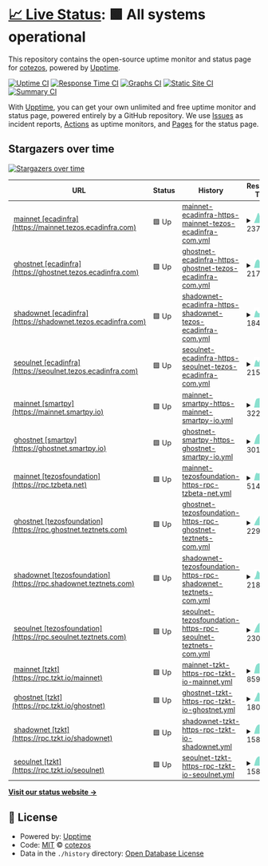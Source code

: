 # [📈 Live Status](https://cotezos.github.io/teznodes): <!--live status--> **🟩 All systems operational**

This repository contains the open-source uptime monitor and status page for [cotezos](https://cotezos.github.io/teznodes), powered by [Upptime](https://github.com/upptime/upptime).

[![Uptime CI](https://github.com/cotezos/teznodes/workflows/Uptime%20CI/badge.svg)](https://github.com/cotezos/teznodes/actions?query=workflow%3A%22Uptime+CI%22)
[![Response Time CI](https://github.com/cotezos/teznodes/workflows/Response%20Time%20CI/badge.svg)](https://github.com/cotezos/teznodes/actions?query=workflow%3A%22Response+Time+CI%22)
[![Graphs CI](https://github.com/cotezos/teznodes/workflows/Graphs%20CI/badge.svg)](https://github.com/cotezos/teznodes/actions?query=workflow%3A%22Graphs+CI%22)
[![Static Site CI](https://github.com/cotezos/teznodes/workflows/Static%20Site%20CI/badge.svg)](https://github.com/cotezos/teznodes/actions?query=workflow%3A%22Static+Site+CI%22)
[![Summary CI](https://github.com/cotezos/teznodes/workflows/Summary%20CI/badge.svg)](https://github.com/cotezos/teznodes/actions?query=workflow%3A%22Summary+CI%22)

With [Upptime](https://upptime.js.org), you can get your own unlimited and free uptime monitor and status page, powered entirely by a GitHub repository. We use [Issues](https://github.com/cotezos/teznodes/issues) as incident reports, [Actions](https://github.com/cotezos/teznodes/actions) as uptime monitors, and [Pages](https://cotezos.github.io/teznodes) for the status page.

## Stargazers over time

[![Stargazers over time](https://starchart.cc/cotezos/teznodes.svg?variant=adaptive)](https://starchart.cc/cotezos/teznodes)

<!--start: status pages-->
<!-- This summary is generated by Upptime (https://github.com/upptime/upptime) -->
<!-- Do not edit this manually, your changes will be overwritten -->
<!-- prettier-ignore -->
| URL | Status | History | Response Time | Uptime |
| --- | ------ | ------- | ------------- | ------ |
| <img alt="" src="https://icons.duckduckgo.com/ip3/mainnet.tezos.ecadinfra.com.ico" height="13"> [mainnet [ecadinfra] (https://mainnet.tezos.ecadinfra.com)](https://mainnet.tezos.ecadinfra.com/chains/main/blocks/head/header) | 🟩 Up | [mainnet-ecadinfra-https-mainnet-tezos-ecadinfra-com.yml](https://github.com/cotezos/teznodes/commits/HEAD/history/mainnet-ecadinfra-https-mainnet-tezos-ecadinfra-com.yml) | <details><summary><img alt="Response time graph" src="./graphs/mainnet-ecadinfra-https-mainnet-tezos-ecadinfra-com/response-time-week.png" height="20"> 237ms</summary><br><a href="https://cotezos.github.io/teznodes/history/mainnet-ecadinfra-https-mainnet-tezos-ecadinfra-com"><img alt="Response time 566" src="https://img.shields.io/endpoint?url=https%3A%2F%2Fraw.githubusercontent.com%2Fcotezos%2Fteznodes%2FHEAD%2Fapi%2Fmainnet-ecadinfra-https-mainnet-tezos-ecadinfra-com%2Fresponse-time.json"></a><br><a href="https://cotezos.github.io/teznodes/history/mainnet-ecadinfra-https-mainnet-tezos-ecadinfra-com"><img alt="24-hour response time 129" src="https://img.shields.io/endpoint?url=https%3A%2F%2Fraw.githubusercontent.com%2Fcotezos%2Fteznodes%2FHEAD%2Fapi%2Fmainnet-ecadinfra-https-mainnet-tezos-ecadinfra-com%2Fresponse-time-day.json"></a><br><a href="https://cotezos.github.io/teznodes/history/mainnet-ecadinfra-https-mainnet-tezos-ecadinfra-com"><img alt="7-day response time 237" src="https://img.shields.io/endpoint?url=https%3A%2F%2Fraw.githubusercontent.com%2Fcotezos%2Fteznodes%2FHEAD%2Fapi%2Fmainnet-ecadinfra-https-mainnet-tezos-ecadinfra-com%2Fresponse-time-week.json"></a><br><a href="https://cotezos.github.io/teznodes/history/mainnet-ecadinfra-https-mainnet-tezos-ecadinfra-com"><img alt="30-day response time 245" src="https://img.shields.io/endpoint?url=https%3A%2F%2Fraw.githubusercontent.com%2Fcotezos%2Fteznodes%2FHEAD%2Fapi%2Fmainnet-ecadinfra-https-mainnet-tezos-ecadinfra-com%2Fresponse-time-month.json"></a><br><a href="https://cotezos.github.io/teznodes/history/mainnet-ecadinfra-https-mainnet-tezos-ecadinfra-com"><img alt="1-year response time 566" src="https://img.shields.io/endpoint?url=https%3A%2F%2Fraw.githubusercontent.com%2Fcotezos%2Fteznodes%2FHEAD%2Fapi%2Fmainnet-ecadinfra-https-mainnet-tezos-ecadinfra-com%2Fresponse-time-year.json"></a></details> | <details><summary><a href="https://cotezos.github.io/teznodes/history/mainnet-ecadinfra-https-mainnet-tezos-ecadinfra-com">100.00%</a></summary><a href="https://cotezos.github.io/teznodes/history/mainnet-ecadinfra-https-mainnet-tezos-ecadinfra-com"><img alt="All-time uptime 100.00%" src="https://img.shields.io/endpoint?url=https%3A%2F%2Fraw.githubusercontent.com%2Fcotezos%2Fteznodes%2FHEAD%2Fapi%2Fmainnet-ecadinfra-https-mainnet-tezos-ecadinfra-com%2Fuptime.json"></a><br><a href="https://cotezos.github.io/teznodes/history/mainnet-ecadinfra-https-mainnet-tezos-ecadinfra-com"><img alt="24-hour uptime 100.00%" src="https://img.shields.io/endpoint?url=https%3A%2F%2Fraw.githubusercontent.com%2Fcotezos%2Fteznodes%2FHEAD%2Fapi%2Fmainnet-ecadinfra-https-mainnet-tezos-ecadinfra-com%2Fuptime-day.json"></a><br><a href="https://cotezos.github.io/teznodes/history/mainnet-ecadinfra-https-mainnet-tezos-ecadinfra-com"><img alt="7-day uptime 100.00%" src="https://img.shields.io/endpoint?url=https%3A%2F%2Fraw.githubusercontent.com%2Fcotezos%2Fteznodes%2FHEAD%2Fapi%2Fmainnet-ecadinfra-https-mainnet-tezos-ecadinfra-com%2Fuptime-week.json"></a><br><a href="https://cotezos.github.io/teznodes/history/mainnet-ecadinfra-https-mainnet-tezos-ecadinfra-com"><img alt="30-day uptime 100.00%" src="https://img.shields.io/endpoint?url=https%3A%2F%2Fraw.githubusercontent.com%2Fcotezos%2Fteznodes%2FHEAD%2Fapi%2Fmainnet-ecadinfra-https-mainnet-tezos-ecadinfra-com%2Fuptime-month.json"></a><br><a href="https://cotezos.github.io/teznodes/history/mainnet-ecadinfra-https-mainnet-tezos-ecadinfra-com"><img alt="1-year uptime 100.00%" src="https://img.shields.io/endpoint?url=https%3A%2F%2Fraw.githubusercontent.com%2Fcotezos%2Fteznodes%2FHEAD%2Fapi%2Fmainnet-ecadinfra-https-mainnet-tezos-ecadinfra-com%2Fuptime-year.json"></a></details>
| <img alt="" src="https://icons.duckduckgo.com/ip3/ghostnet.tezos.ecadinfra.com.ico" height="13"> [ghostnet [ecadinfra] (https://ghostnet.tezos.ecadinfra.com)](https://ghostnet.tezos.ecadinfra.com/chains/main/blocks/head/header) | 🟩 Up | [ghostnet-ecadinfra-https-ghostnet-tezos-ecadinfra-com.yml](https://github.com/cotezos/teznodes/commits/HEAD/history/ghostnet-ecadinfra-https-ghostnet-tezos-ecadinfra-com.yml) | <details><summary><img alt="Response time graph" src="./graphs/ghostnet-ecadinfra-https-ghostnet-tezos-ecadinfra-com/response-time-week.png" height="20"> 217ms</summary><br><a href="https://cotezos.github.io/teznodes/history/ghostnet-ecadinfra-https-ghostnet-tezos-ecadinfra-com"><img alt="Response time 455" src="https://img.shields.io/endpoint?url=https%3A%2F%2Fraw.githubusercontent.com%2Fcotezos%2Fteznodes%2FHEAD%2Fapi%2Fghostnet-ecadinfra-https-ghostnet-tezos-ecadinfra-com%2Fresponse-time.json"></a><br><a href="https://cotezos.github.io/teznodes/history/ghostnet-ecadinfra-https-ghostnet-tezos-ecadinfra-com"><img alt="24-hour response time 137" src="https://img.shields.io/endpoint?url=https%3A%2F%2Fraw.githubusercontent.com%2Fcotezos%2Fteznodes%2FHEAD%2Fapi%2Fghostnet-ecadinfra-https-ghostnet-tezos-ecadinfra-com%2Fresponse-time-day.json"></a><br><a href="https://cotezos.github.io/teznodes/history/ghostnet-ecadinfra-https-ghostnet-tezos-ecadinfra-com"><img alt="7-day response time 217" src="https://img.shields.io/endpoint?url=https%3A%2F%2Fraw.githubusercontent.com%2Fcotezos%2Fteznodes%2FHEAD%2Fapi%2Fghostnet-ecadinfra-https-ghostnet-tezos-ecadinfra-com%2Fresponse-time-week.json"></a><br><a href="https://cotezos.github.io/teznodes/history/ghostnet-ecadinfra-https-ghostnet-tezos-ecadinfra-com"><img alt="30-day response time 253" src="https://img.shields.io/endpoint?url=https%3A%2F%2Fraw.githubusercontent.com%2Fcotezos%2Fteznodes%2FHEAD%2Fapi%2Fghostnet-ecadinfra-https-ghostnet-tezos-ecadinfra-com%2Fresponse-time-month.json"></a><br><a href="https://cotezos.github.io/teznodes/history/ghostnet-ecadinfra-https-ghostnet-tezos-ecadinfra-com"><img alt="1-year response time 455" src="https://img.shields.io/endpoint?url=https%3A%2F%2Fraw.githubusercontent.com%2Fcotezos%2Fteznodes%2FHEAD%2Fapi%2Fghostnet-ecadinfra-https-ghostnet-tezos-ecadinfra-com%2Fresponse-time-year.json"></a></details> | <details><summary><a href="https://cotezos.github.io/teznodes/history/ghostnet-ecadinfra-https-ghostnet-tezos-ecadinfra-com">100.00%</a></summary><a href="https://cotezos.github.io/teznodes/history/ghostnet-ecadinfra-https-ghostnet-tezos-ecadinfra-com"><img alt="All-time uptime 100.00%" src="https://img.shields.io/endpoint?url=https%3A%2F%2Fraw.githubusercontent.com%2Fcotezos%2Fteznodes%2FHEAD%2Fapi%2Fghostnet-ecadinfra-https-ghostnet-tezos-ecadinfra-com%2Fuptime.json"></a><br><a href="https://cotezos.github.io/teznodes/history/ghostnet-ecadinfra-https-ghostnet-tezos-ecadinfra-com"><img alt="24-hour uptime 100.00%" src="https://img.shields.io/endpoint?url=https%3A%2F%2Fraw.githubusercontent.com%2Fcotezos%2Fteznodes%2FHEAD%2Fapi%2Fghostnet-ecadinfra-https-ghostnet-tezos-ecadinfra-com%2Fuptime-day.json"></a><br><a href="https://cotezos.github.io/teznodes/history/ghostnet-ecadinfra-https-ghostnet-tezos-ecadinfra-com"><img alt="7-day uptime 100.00%" src="https://img.shields.io/endpoint?url=https%3A%2F%2Fraw.githubusercontent.com%2Fcotezos%2Fteznodes%2FHEAD%2Fapi%2Fghostnet-ecadinfra-https-ghostnet-tezos-ecadinfra-com%2Fuptime-week.json"></a><br><a href="https://cotezos.github.io/teznodes/history/ghostnet-ecadinfra-https-ghostnet-tezos-ecadinfra-com"><img alt="30-day uptime 100.00%" src="https://img.shields.io/endpoint?url=https%3A%2F%2Fraw.githubusercontent.com%2Fcotezos%2Fteznodes%2FHEAD%2Fapi%2Fghostnet-ecadinfra-https-ghostnet-tezos-ecadinfra-com%2Fuptime-month.json"></a><br><a href="https://cotezos.github.io/teznodes/history/ghostnet-ecadinfra-https-ghostnet-tezos-ecadinfra-com"><img alt="1-year uptime 100.00%" src="https://img.shields.io/endpoint?url=https%3A%2F%2Fraw.githubusercontent.com%2Fcotezos%2Fteznodes%2FHEAD%2Fapi%2Fghostnet-ecadinfra-https-ghostnet-tezos-ecadinfra-com%2Fuptime-year.json"></a></details>
| <img alt="" src="https://icons.duckduckgo.com/ip3/shadownet.tezos.ecadinfra.com.ico" height="13"> [shadownet [ecadinfra] (https://shadownet.tezos.ecadinfra.com)](https://shadownet.tezos.ecadinfra.com/chains/main/blocks/head/header) | 🟩 Up | [shadownet-ecadinfra-https-shadownet-tezos-ecadinfra-com.yml](https://github.com/cotezos/teznodes/commits/HEAD/history/shadownet-ecadinfra-https-shadownet-tezos-ecadinfra-com.yml) | <details><summary><img alt="Response time graph" src="./graphs/shadownet-ecadinfra-https-shadownet-tezos-ecadinfra-com/response-time-week.png" height="20"> 184ms</summary><br><a href="https://cotezos.github.io/teznodes/history/shadownet-ecadinfra-https-shadownet-tezos-ecadinfra-com"><img alt="Response time 226" src="https://img.shields.io/endpoint?url=https%3A%2F%2Fraw.githubusercontent.com%2Fcotezos%2Fteznodes%2FHEAD%2Fapi%2Fshadownet-ecadinfra-https-shadownet-tezos-ecadinfra-com%2Fresponse-time.json"></a><br><a href="https://cotezos.github.io/teznodes/history/shadownet-ecadinfra-https-shadownet-tezos-ecadinfra-com"><img alt="24-hour response time 119" src="https://img.shields.io/endpoint?url=https%3A%2F%2Fraw.githubusercontent.com%2Fcotezos%2Fteznodes%2FHEAD%2Fapi%2Fshadownet-ecadinfra-https-shadownet-tezos-ecadinfra-com%2Fresponse-time-day.json"></a><br><a href="https://cotezos.github.io/teznodes/history/shadownet-ecadinfra-https-shadownet-tezos-ecadinfra-com"><img alt="7-day response time 184" src="https://img.shields.io/endpoint?url=https%3A%2F%2Fraw.githubusercontent.com%2Fcotezos%2Fteznodes%2FHEAD%2Fapi%2Fshadownet-ecadinfra-https-shadownet-tezos-ecadinfra-com%2Fresponse-time-week.json"></a><br><a href="https://cotezos.github.io/teznodes/history/shadownet-ecadinfra-https-shadownet-tezos-ecadinfra-com"><img alt="30-day response time 232" src="https://img.shields.io/endpoint?url=https%3A%2F%2Fraw.githubusercontent.com%2Fcotezos%2Fteznodes%2FHEAD%2Fapi%2Fshadownet-ecadinfra-https-shadownet-tezos-ecadinfra-com%2Fresponse-time-month.json"></a><br><a href="https://cotezos.github.io/teznodes/history/shadownet-ecadinfra-https-shadownet-tezos-ecadinfra-com"><img alt="1-year response time 226" src="https://img.shields.io/endpoint?url=https%3A%2F%2Fraw.githubusercontent.com%2Fcotezos%2Fteznodes%2FHEAD%2Fapi%2Fshadownet-ecadinfra-https-shadownet-tezos-ecadinfra-com%2Fresponse-time-year.json"></a></details> | <details><summary><a href="https://cotezos.github.io/teznodes/history/shadownet-ecadinfra-https-shadownet-tezos-ecadinfra-com">100.00%</a></summary><a href="https://cotezos.github.io/teznodes/history/shadownet-ecadinfra-https-shadownet-tezos-ecadinfra-com"><img alt="All-time uptime 100.00%" src="https://img.shields.io/endpoint?url=https%3A%2F%2Fraw.githubusercontent.com%2Fcotezos%2Fteznodes%2FHEAD%2Fapi%2Fshadownet-ecadinfra-https-shadownet-tezos-ecadinfra-com%2Fuptime.json"></a><br><a href="https://cotezos.github.io/teznodes/history/shadownet-ecadinfra-https-shadownet-tezos-ecadinfra-com"><img alt="24-hour uptime 100.00%" src="https://img.shields.io/endpoint?url=https%3A%2F%2Fraw.githubusercontent.com%2Fcotezos%2Fteznodes%2FHEAD%2Fapi%2Fshadownet-ecadinfra-https-shadownet-tezos-ecadinfra-com%2Fuptime-day.json"></a><br><a href="https://cotezos.github.io/teznodes/history/shadownet-ecadinfra-https-shadownet-tezos-ecadinfra-com"><img alt="7-day uptime 100.00%" src="https://img.shields.io/endpoint?url=https%3A%2F%2Fraw.githubusercontent.com%2Fcotezos%2Fteznodes%2FHEAD%2Fapi%2Fshadownet-ecadinfra-https-shadownet-tezos-ecadinfra-com%2Fuptime-week.json"></a><br><a href="https://cotezos.github.io/teznodes/history/shadownet-ecadinfra-https-shadownet-tezos-ecadinfra-com"><img alt="30-day uptime 100.00%" src="https://img.shields.io/endpoint?url=https%3A%2F%2Fraw.githubusercontent.com%2Fcotezos%2Fteznodes%2FHEAD%2Fapi%2Fshadownet-ecadinfra-https-shadownet-tezos-ecadinfra-com%2Fuptime-month.json"></a><br><a href="https://cotezos.github.io/teznodes/history/shadownet-ecadinfra-https-shadownet-tezos-ecadinfra-com"><img alt="1-year uptime 100.00%" src="https://img.shields.io/endpoint?url=https%3A%2F%2Fraw.githubusercontent.com%2Fcotezos%2Fteznodes%2FHEAD%2Fapi%2Fshadownet-ecadinfra-https-shadownet-tezos-ecadinfra-com%2Fuptime-year.json"></a></details>
| <img alt="" src="https://icons.duckduckgo.com/ip3/seoulnet.tezos.ecadinfra.com.ico" height="13"> [seoulnet [ecadinfra] (https://seoulnet.tezos.ecadinfra.com)](https://seoulnet.tezos.ecadinfra.com/chains/main/blocks/head/header) | 🟩 Up | [seoulnet-ecadinfra-https-seoulnet-tezos-ecadinfra-com.yml](https://github.com/cotezos/teznodes/commits/HEAD/history/seoulnet-ecadinfra-https-seoulnet-tezos-ecadinfra-com.yml) | <details><summary><img alt="Response time graph" src="./graphs/seoulnet-ecadinfra-https-seoulnet-tezos-ecadinfra-com/response-time-week.png" height="20"> 215ms</summary><br><a href="https://cotezos.github.io/teznodes/history/seoulnet-ecadinfra-https-seoulnet-tezos-ecadinfra-com"><img alt="Response time 231" src="https://img.shields.io/endpoint?url=https%3A%2F%2Fraw.githubusercontent.com%2Fcotezos%2Fteznodes%2FHEAD%2Fapi%2Fseoulnet-ecadinfra-https-seoulnet-tezos-ecadinfra-com%2Fresponse-time.json"></a><br><a href="https://cotezos.github.io/teznodes/history/seoulnet-ecadinfra-https-seoulnet-tezos-ecadinfra-com"><img alt="24-hour response time 144" src="https://img.shields.io/endpoint?url=https%3A%2F%2Fraw.githubusercontent.com%2Fcotezos%2Fteznodes%2FHEAD%2Fapi%2Fseoulnet-ecadinfra-https-seoulnet-tezos-ecadinfra-com%2Fresponse-time-day.json"></a><br><a href="https://cotezos.github.io/teznodes/history/seoulnet-ecadinfra-https-seoulnet-tezos-ecadinfra-com"><img alt="7-day response time 215" src="https://img.shields.io/endpoint?url=https%3A%2F%2Fraw.githubusercontent.com%2Fcotezos%2Fteznodes%2FHEAD%2Fapi%2Fseoulnet-ecadinfra-https-seoulnet-tezos-ecadinfra-com%2Fresponse-time-week.json"></a><br><a href="https://cotezos.github.io/teznodes/history/seoulnet-ecadinfra-https-seoulnet-tezos-ecadinfra-com"><img alt="30-day response time 230" src="https://img.shields.io/endpoint?url=https%3A%2F%2Fraw.githubusercontent.com%2Fcotezos%2Fteznodes%2FHEAD%2Fapi%2Fseoulnet-ecadinfra-https-seoulnet-tezos-ecadinfra-com%2Fresponse-time-month.json"></a><br><a href="https://cotezos.github.io/teznodes/history/seoulnet-ecadinfra-https-seoulnet-tezos-ecadinfra-com"><img alt="1-year response time 231" src="https://img.shields.io/endpoint?url=https%3A%2F%2Fraw.githubusercontent.com%2Fcotezos%2Fteznodes%2FHEAD%2Fapi%2Fseoulnet-ecadinfra-https-seoulnet-tezos-ecadinfra-com%2Fresponse-time-year.json"></a></details> | <details><summary><a href="https://cotezos.github.io/teznodes/history/seoulnet-ecadinfra-https-seoulnet-tezos-ecadinfra-com">100.00%</a></summary><a href="https://cotezos.github.io/teznodes/history/seoulnet-ecadinfra-https-seoulnet-tezos-ecadinfra-com"><img alt="All-time uptime 100.00%" src="https://img.shields.io/endpoint?url=https%3A%2F%2Fraw.githubusercontent.com%2Fcotezos%2Fteznodes%2FHEAD%2Fapi%2Fseoulnet-ecadinfra-https-seoulnet-tezos-ecadinfra-com%2Fuptime.json"></a><br><a href="https://cotezos.github.io/teznodes/history/seoulnet-ecadinfra-https-seoulnet-tezos-ecadinfra-com"><img alt="24-hour uptime 100.00%" src="https://img.shields.io/endpoint?url=https%3A%2F%2Fraw.githubusercontent.com%2Fcotezos%2Fteznodes%2FHEAD%2Fapi%2Fseoulnet-ecadinfra-https-seoulnet-tezos-ecadinfra-com%2Fuptime-day.json"></a><br><a href="https://cotezos.github.io/teznodes/history/seoulnet-ecadinfra-https-seoulnet-tezos-ecadinfra-com"><img alt="7-day uptime 100.00%" src="https://img.shields.io/endpoint?url=https%3A%2F%2Fraw.githubusercontent.com%2Fcotezos%2Fteznodes%2FHEAD%2Fapi%2Fseoulnet-ecadinfra-https-seoulnet-tezos-ecadinfra-com%2Fuptime-week.json"></a><br><a href="https://cotezos.github.io/teznodes/history/seoulnet-ecadinfra-https-seoulnet-tezos-ecadinfra-com"><img alt="30-day uptime 100.00%" src="https://img.shields.io/endpoint?url=https%3A%2F%2Fraw.githubusercontent.com%2Fcotezos%2Fteznodes%2FHEAD%2Fapi%2Fseoulnet-ecadinfra-https-seoulnet-tezos-ecadinfra-com%2Fuptime-month.json"></a><br><a href="https://cotezos.github.io/teznodes/history/seoulnet-ecadinfra-https-seoulnet-tezos-ecadinfra-com"><img alt="1-year uptime 100.00%" src="https://img.shields.io/endpoint?url=https%3A%2F%2Fraw.githubusercontent.com%2Fcotezos%2Fteznodes%2FHEAD%2Fapi%2Fseoulnet-ecadinfra-https-seoulnet-tezos-ecadinfra-com%2Fuptime-year.json"></a></details>
| <img alt="" src="https://icons.duckduckgo.com/ip3/mainnet.smartpy.io.ico" height="13"> [mainnet [smartpy] (https://mainnet.smartpy.io)](https://mainnet.smartpy.io/chains/main/blocks/head/header) | 🟩 Up | [mainnet-smartpy-https-mainnet-smartpy-io.yml](https://github.com/cotezos/teznodes/commits/HEAD/history/mainnet-smartpy-https-mainnet-smartpy-io.yml) | <details><summary><img alt="Response time graph" src="./graphs/mainnet-smartpy-https-mainnet-smartpy-io/response-time-week.png" height="20"> 322ms</summary><br><a href="https://cotezos.github.io/teznodes/history/mainnet-smartpy-https-mainnet-smartpy-io"><img alt="Response time 383" src="https://img.shields.io/endpoint?url=https%3A%2F%2Fraw.githubusercontent.com%2Fcotezos%2Fteznodes%2FHEAD%2Fapi%2Fmainnet-smartpy-https-mainnet-smartpy-io%2Fresponse-time.json"></a><br><a href="https://cotezos.github.io/teznodes/history/mainnet-smartpy-https-mainnet-smartpy-io"><img alt="24-hour response time 377" src="https://img.shields.io/endpoint?url=https%3A%2F%2Fraw.githubusercontent.com%2Fcotezos%2Fteznodes%2FHEAD%2Fapi%2Fmainnet-smartpy-https-mainnet-smartpy-io%2Fresponse-time-day.json"></a><br><a href="https://cotezos.github.io/teznodes/history/mainnet-smartpy-https-mainnet-smartpy-io"><img alt="7-day response time 322" src="https://img.shields.io/endpoint?url=https%3A%2F%2Fraw.githubusercontent.com%2Fcotezos%2Fteznodes%2FHEAD%2Fapi%2Fmainnet-smartpy-https-mainnet-smartpy-io%2Fresponse-time-week.json"></a><br><a href="https://cotezos.github.io/teznodes/history/mainnet-smartpy-https-mainnet-smartpy-io"><img alt="30-day response time 317" src="https://img.shields.io/endpoint?url=https%3A%2F%2Fraw.githubusercontent.com%2Fcotezos%2Fteznodes%2FHEAD%2Fapi%2Fmainnet-smartpy-https-mainnet-smartpy-io%2Fresponse-time-month.json"></a><br><a href="https://cotezos.github.io/teznodes/history/mainnet-smartpy-https-mainnet-smartpy-io"><img alt="1-year response time 383" src="https://img.shields.io/endpoint?url=https%3A%2F%2Fraw.githubusercontent.com%2Fcotezos%2Fteznodes%2FHEAD%2Fapi%2Fmainnet-smartpy-https-mainnet-smartpy-io%2Fresponse-time-year.json"></a></details> | <details><summary><a href="https://cotezos.github.io/teznodes/history/mainnet-smartpy-https-mainnet-smartpy-io">100.00%</a></summary><a href="https://cotezos.github.io/teznodes/history/mainnet-smartpy-https-mainnet-smartpy-io"><img alt="All-time uptime 99.94%" src="https://img.shields.io/endpoint?url=https%3A%2F%2Fraw.githubusercontent.com%2Fcotezos%2Fteznodes%2FHEAD%2Fapi%2Fmainnet-smartpy-https-mainnet-smartpy-io%2Fuptime.json"></a><br><a href="https://cotezos.github.io/teznodes/history/mainnet-smartpy-https-mainnet-smartpy-io"><img alt="24-hour uptime 100.00%" src="https://img.shields.io/endpoint?url=https%3A%2F%2Fraw.githubusercontent.com%2Fcotezos%2Fteznodes%2FHEAD%2Fapi%2Fmainnet-smartpy-https-mainnet-smartpy-io%2Fuptime-day.json"></a><br><a href="https://cotezos.github.io/teznodes/history/mainnet-smartpy-https-mainnet-smartpy-io"><img alt="7-day uptime 100.00%" src="https://img.shields.io/endpoint?url=https%3A%2F%2Fraw.githubusercontent.com%2Fcotezos%2Fteznodes%2FHEAD%2Fapi%2Fmainnet-smartpy-https-mainnet-smartpy-io%2Fuptime-week.json"></a><br><a href="https://cotezos.github.io/teznodes/history/mainnet-smartpy-https-mainnet-smartpy-io"><img alt="30-day uptime 100.00%" src="https://img.shields.io/endpoint?url=https%3A%2F%2Fraw.githubusercontent.com%2Fcotezos%2Fteznodes%2FHEAD%2Fapi%2Fmainnet-smartpy-https-mainnet-smartpy-io%2Fuptime-month.json"></a><br><a href="https://cotezos.github.io/teznodes/history/mainnet-smartpy-https-mainnet-smartpy-io"><img alt="1-year uptime 99.94%" src="https://img.shields.io/endpoint?url=https%3A%2F%2Fraw.githubusercontent.com%2Fcotezos%2Fteznodes%2FHEAD%2Fapi%2Fmainnet-smartpy-https-mainnet-smartpy-io%2Fuptime-year.json"></a></details>
| <img alt="" src="https://icons.duckduckgo.com/ip3/ghostnet.smartpy.io.ico" height="13"> [ghostnet [smartpy] (https://ghostnet.smartpy.io)](https://ghostnet.smartpy.io/chains/main/blocks/head/header) | 🟩 Up | [ghostnet-smartpy-https-ghostnet-smartpy-io.yml](https://github.com/cotezos/teznodes/commits/HEAD/history/ghostnet-smartpy-https-ghostnet-smartpy-io.yml) | <details><summary><img alt="Response time graph" src="./graphs/ghostnet-smartpy-https-ghostnet-smartpy-io/response-time-week.png" height="20"> 301ms</summary><br><a href="https://cotezos.github.io/teznodes/history/ghostnet-smartpy-https-ghostnet-smartpy-io"><img alt="Response time 295" src="https://img.shields.io/endpoint?url=https%3A%2F%2Fraw.githubusercontent.com%2Fcotezos%2Fteznodes%2FHEAD%2Fapi%2Fghostnet-smartpy-https-ghostnet-smartpy-io%2Fresponse-time.json"></a><br><a href="https://cotezos.github.io/teznodes/history/ghostnet-smartpy-https-ghostnet-smartpy-io"><img alt="24-hour response time 376" src="https://img.shields.io/endpoint?url=https%3A%2F%2Fraw.githubusercontent.com%2Fcotezos%2Fteznodes%2FHEAD%2Fapi%2Fghostnet-smartpy-https-ghostnet-smartpy-io%2Fresponse-time-day.json"></a><br><a href="https://cotezos.github.io/teznodes/history/ghostnet-smartpy-https-ghostnet-smartpy-io"><img alt="7-day response time 301" src="https://img.shields.io/endpoint?url=https%3A%2F%2Fraw.githubusercontent.com%2Fcotezos%2Fteznodes%2FHEAD%2Fapi%2Fghostnet-smartpy-https-ghostnet-smartpy-io%2Fresponse-time-week.json"></a><br><a href="https://cotezos.github.io/teznodes/history/ghostnet-smartpy-https-ghostnet-smartpy-io"><img alt="30-day response time 306" src="https://img.shields.io/endpoint?url=https%3A%2F%2Fraw.githubusercontent.com%2Fcotezos%2Fteznodes%2FHEAD%2Fapi%2Fghostnet-smartpy-https-ghostnet-smartpy-io%2Fresponse-time-month.json"></a><br><a href="https://cotezos.github.io/teznodes/history/ghostnet-smartpy-https-ghostnet-smartpy-io"><img alt="1-year response time 295" src="https://img.shields.io/endpoint?url=https%3A%2F%2Fraw.githubusercontent.com%2Fcotezos%2Fteznodes%2FHEAD%2Fapi%2Fghostnet-smartpy-https-ghostnet-smartpy-io%2Fresponse-time-year.json"></a></details> | <details><summary><a href="https://cotezos.github.io/teznodes/history/ghostnet-smartpy-https-ghostnet-smartpy-io">100.00%</a></summary><a href="https://cotezos.github.io/teznodes/history/ghostnet-smartpy-https-ghostnet-smartpy-io"><img alt="All-time uptime 99.99%" src="https://img.shields.io/endpoint?url=https%3A%2F%2Fraw.githubusercontent.com%2Fcotezos%2Fteznodes%2FHEAD%2Fapi%2Fghostnet-smartpy-https-ghostnet-smartpy-io%2Fuptime.json"></a><br><a href="https://cotezos.github.io/teznodes/history/ghostnet-smartpy-https-ghostnet-smartpy-io"><img alt="24-hour uptime 100.00%" src="https://img.shields.io/endpoint?url=https%3A%2F%2Fraw.githubusercontent.com%2Fcotezos%2Fteznodes%2FHEAD%2Fapi%2Fghostnet-smartpy-https-ghostnet-smartpy-io%2Fuptime-day.json"></a><br><a href="https://cotezos.github.io/teznodes/history/ghostnet-smartpy-https-ghostnet-smartpy-io"><img alt="7-day uptime 100.00%" src="https://img.shields.io/endpoint?url=https%3A%2F%2Fraw.githubusercontent.com%2Fcotezos%2Fteznodes%2FHEAD%2Fapi%2Fghostnet-smartpy-https-ghostnet-smartpy-io%2Fuptime-week.json"></a><br><a href="https://cotezos.github.io/teznodes/history/ghostnet-smartpy-https-ghostnet-smartpy-io"><img alt="30-day uptime 99.95%" src="https://img.shields.io/endpoint?url=https%3A%2F%2Fraw.githubusercontent.com%2Fcotezos%2Fteznodes%2FHEAD%2Fapi%2Fghostnet-smartpy-https-ghostnet-smartpy-io%2Fuptime-month.json"></a><br><a href="https://cotezos.github.io/teznodes/history/ghostnet-smartpy-https-ghostnet-smartpy-io"><img alt="1-year uptime 99.99%" src="https://img.shields.io/endpoint?url=https%3A%2F%2Fraw.githubusercontent.com%2Fcotezos%2Fteznodes%2FHEAD%2Fapi%2Fghostnet-smartpy-https-ghostnet-smartpy-io%2Fuptime-year.json"></a></details>
| <img alt="" src="https://icons.duckduckgo.com/ip3/rpc.tzbeta.net.ico" height="13"> [mainnet [tezosfoundation] (https://rpc.tzbeta.net)](https://rpc.tzbeta.net/chains/main/blocks/head/header) | 🟩 Up | [mainnet-tezosfoundation-https-rpc-tzbeta-net.yml](https://github.com/cotezos/teznodes/commits/HEAD/history/mainnet-tezosfoundation-https-rpc-tzbeta-net.yml) | <details><summary><img alt="Response time graph" src="./graphs/mainnet-tezosfoundation-https-rpc-tzbeta-net/response-time-week.png" height="20"> 514ms</summary><br><a href="https://cotezos.github.io/teznodes/history/mainnet-tezosfoundation-https-rpc-tzbeta-net"><img alt="Response time 448" src="https://img.shields.io/endpoint?url=https%3A%2F%2Fraw.githubusercontent.com%2Fcotezos%2Fteznodes%2FHEAD%2Fapi%2Fmainnet-tezosfoundation-https-rpc-tzbeta-net%2Fresponse-time.json"></a><br><a href="https://cotezos.github.io/teznodes/history/mainnet-tezosfoundation-https-rpc-tzbeta-net"><img alt="24-hour response time 478" src="https://img.shields.io/endpoint?url=https%3A%2F%2Fraw.githubusercontent.com%2Fcotezos%2Fteznodes%2FHEAD%2Fapi%2Fmainnet-tezosfoundation-https-rpc-tzbeta-net%2Fresponse-time-day.json"></a><br><a href="https://cotezos.github.io/teznodes/history/mainnet-tezosfoundation-https-rpc-tzbeta-net"><img alt="7-day response time 514" src="https://img.shields.io/endpoint?url=https%3A%2F%2Fraw.githubusercontent.com%2Fcotezos%2Fteznodes%2FHEAD%2Fapi%2Fmainnet-tezosfoundation-https-rpc-tzbeta-net%2Fresponse-time-week.json"></a><br><a href="https://cotezos.github.io/teznodes/history/mainnet-tezosfoundation-https-rpc-tzbeta-net"><img alt="30-day response time 459" src="https://img.shields.io/endpoint?url=https%3A%2F%2Fraw.githubusercontent.com%2Fcotezos%2Fteznodes%2FHEAD%2Fapi%2Fmainnet-tezosfoundation-https-rpc-tzbeta-net%2Fresponse-time-month.json"></a><br><a href="https://cotezos.github.io/teznodes/history/mainnet-tezosfoundation-https-rpc-tzbeta-net"><img alt="1-year response time 448" src="https://img.shields.io/endpoint?url=https%3A%2F%2Fraw.githubusercontent.com%2Fcotezos%2Fteznodes%2FHEAD%2Fapi%2Fmainnet-tezosfoundation-https-rpc-tzbeta-net%2Fresponse-time-year.json"></a></details> | <details><summary><a href="https://cotezos.github.io/teznodes/history/mainnet-tezosfoundation-https-rpc-tzbeta-net">100.00%</a></summary><a href="https://cotezos.github.io/teznodes/history/mainnet-tezosfoundation-https-rpc-tzbeta-net"><img alt="All-time uptime 99.98%" src="https://img.shields.io/endpoint?url=https%3A%2F%2Fraw.githubusercontent.com%2Fcotezos%2Fteznodes%2FHEAD%2Fapi%2Fmainnet-tezosfoundation-https-rpc-tzbeta-net%2Fuptime.json"></a><br><a href="https://cotezos.github.io/teznodes/history/mainnet-tezosfoundation-https-rpc-tzbeta-net"><img alt="24-hour uptime 100.00%" src="https://img.shields.io/endpoint?url=https%3A%2F%2Fraw.githubusercontent.com%2Fcotezos%2Fteznodes%2FHEAD%2Fapi%2Fmainnet-tezosfoundation-https-rpc-tzbeta-net%2Fuptime-day.json"></a><br><a href="https://cotezos.github.io/teznodes/history/mainnet-tezosfoundation-https-rpc-tzbeta-net"><img alt="7-day uptime 100.00%" src="https://img.shields.io/endpoint?url=https%3A%2F%2Fraw.githubusercontent.com%2Fcotezos%2Fteznodes%2FHEAD%2Fapi%2Fmainnet-tezosfoundation-https-rpc-tzbeta-net%2Fuptime-week.json"></a><br><a href="https://cotezos.github.io/teznodes/history/mainnet-tezosfoundation-https-rpc-tzbeta-net"><img alt="30-day uptime 100.00%" src="https://img.shields.io/endpoint?url=https%3A%2F%2Fraw.githubusercontent.com%2Fcotezos%2Fteznodes%2FHEAD%2Fapi%2Fmainnet-tezosfoundation-https-rpc-tzbeta-net%2Fuptime-month.json"></a><br><a href="https://cotezos.github.io/teznodes/history/mainnet-tezosfoundation-https-rpc-tzbeta-net"><img alt="1-year uptime 99.98%" src="https://img.shields.io/endpoint?url=https%3A%2F%2Fraw.githubusercontent.com%2Fcotezos%2Fteznodes%2FHEAD%2Fapi%2Fmainnet-tezosfoundation-https-rpc-tzbeta-net%2Fuptime-year.json"></a></details>
| <img alt="" src="https://icons.duckduckgo.com/ip3/rpc.ghostnet.teztnets.com.ico" height="13"> [ghostnet [tezosfoundation] (https://rpc.ghostnet.teztnets.com)](https://rpc.ghostnet.teztnets.com/chains/main/blocks/head/header) | 🟩 Up | [ghostnet-tezosfoundation-https-rpc-ghostnet-teztnets-com.yml](https://github.com/cotezos/teznodes/commits/HEAD/history/ghostnet-tezosfoundation-https-rpc-ghostnet-teztnets-com.yml) | <details><summary><img alt="Response time graph" src="./graphs/ghostnet-tezosfoundation-https-rpc-ghostnet-teztnets-com/response-time-week.png" height="20"> 229ms</summary><br><a href="https://cotezos.github.io/teznodes/history/ghostnet-tezosfoundation-https-rpc-ghostnet-teztnets-com"><img alt="Response time 223" src="https://img.shields.io/endpoint?url=https%3A%2F%2Fraw.githubusercontent.com%2Fcotezos%2Fteznodes%2FHEAD%2Fapi%2Fghostnet-tezosfoundation-https-rpc-ghostnet-teztnets-com%2Fresponse-time.json"></a><br><a href="https://cotezos.github.io/teznodes/history/ghostnet-tezosfoundation-https-rpc-ghostnet-teztnets-com"><img alt="24-hour response time 287" src="https://img.shields.io/endpoint?url=https%3A%2F%2Fraw.githubusercontent.com%2Fcotezos%2Fteznodes%2FHEAD%2Fapi%2Fghostnet-tezosfoundation-https-rpc-ghostnet-teztnets-com%2Fresponse-time-day.json"></a><br><a href="https://cotezos.github.io/teznodes/history/ghostnet-tezosfoundation-https-rpc-ghostnet-teztnets-com"><img alt="7-day response time 229" src="https://img.shields.io/endpoint?url=https%3A%2F%2Fraw.githubusercontent.com%2Fcotezos%2Fteznodes%2FHEAD%2Fapi%2Fghostnet-tezosfoundation-https-rpc-ghostnet-teztnets-com%2Fresponse-time-week.json"></a><br><a href="https://cotezos.github.io/teznodes/history/ghostnet-tezosfoundation-https-rpc-ghostnet-teztnets-com"><img alt="30-day response time 214" src="https://img.shields.io/endpoint?url=https%3A%2F%2Fraw.githubusercontent.com%2Fcotezos%2Fteznodes%2FHEAD%2Fapi%2Fghostnet-tezosfoundation-https-rpc-ghostnet-teztnets-com%2Fresponse-time-month.json"></a><br><a href="https://cotezos.github.io/teznodes/history/ghostnet-tezosfoundation-https-rpc-ghostnet-teztnets-com"><img alt="1-year response time 223" src="https://img.shields.io/endpoint?url=https%3A%2F%2Fraw.githubusercontent.com%2Fcotezos%2Fteznodes%2FHEAD%2Fapi%2Fghostnet-tezosfoundation-https-rpc-ghostnet-teztnets-com%2Fresponse-time-year.json"></a></details> | <details><summary><a href="https://cotezos.github.io/teznodes/history/ghostnet-tezosfoundation-https-rpc-ghostnet-teztnets-com">100.00%</a></summary><a href="https://cotezos.github.io/teznodes/history/ghostnet-tezosfoundation-https-rpc-ghostnet-teztnets-com"><img alt="All-time uptime 100.00%" src="https://img.shields.io/endpoint?url=https%3A%2F%2Fraw.githubusercontent.com%2Fcotezos%2Fteznodes%2FHEAD%2Fapi%2Fghostnet-tezosfoundation-https-rpc-ghostnet-teztnets-com%2Fuptime.json"></a><br><a href="https://cotezos.github.io/teznodes/history/ghostnet-tezosfoundation-https-rpc-ghostnet-teztnets-com"><img alt="24-hour uptime 100.00%" src="https://img.shields.io/endpoint?url=https%3A%2F%2Fraw.githubusercontent.com%2Fcotezos%2Fteznodes%2FHEAD%2Fapi%2Fghostnet-tezosfoundation-https-rpc-ghostnet-teztnets-com%2Fuptime-day.json"></a><br><a href="https://cotezos.github.io/teznodes/history/ghostnet-tezosfoundation-https-rpc-ghostnet-teztnets-com"><img alt="7-day uptime 100.00%" src="https://img.shields.io/endpoint?url=https%3A%2F%2Fraw.githubusercontent.com%2Fcotezos%2Fteznodes%2FHEAD%2Fapi%2Fghostnet-tezosfoundation-https-rpc-ghostnet-teztnets-com%2Fuptime-week.json"></a><br><a href="https://cotezos.github.io/teznodes/history/ghostnet-tezosfoundation-https-rpc-ghostnet-teztnets-com"><img alt="30-day uptime 100.00%" src="https://img.shields.io/endpoint?url=https%3A%2F%2Fraw.githubusercontent.com%2Fcotezos%2Fteznodes%2FHEAD%2Fapi%2Fghostnet-tezosfoundation-https-rpc-ghostnet-teztnets-com%2Fuptime-month.json"></a><br><a href="https://cotezos.github.io/teznodes/history/ghostnet-tezosfoundation-https-rpc-ghostnet-teztnets-com"><img alt="1-year uptime 100.00%" src="https://img.shields.io/endpoint?url=https%3A%2F%2Fraw.githubusercontent.com%2Fcotezos%2Fteznodes%2FHEAD%2Fapi%2Fghostnet-tezosfoundation-https-rpc-ghostnet-teztnets-com%2Fuptime-year.json"></a></details>
| <img alt="" src="https://icons.duckduckgo.com/ip3/rpc.shadownet.teztnets.com.ico" height="13"> [shadownet [tezosfoundation] (https://rpc.shadownet.teztnets.com)](https://rpc.shadownet.teztnets.com/chains/main/blocks/head/header) | 🟩 Up | [shadownet-tezosfoundation-https-rpc-shadownet-teztnets-com.yml](https://github.com/cotezos/teznodes/commits/HEAD/history/shadownet-tezosfoundation-https-rpc-shadownet-teztnets-com.yml) | <details><summary><img alt="Response time graph" src="./graphs/shadownet-tezosfoundation-https-rpc-shadownet-teztnets-com/response-time-week.png" height="20"> 218ms</summary><br><a href="https://cotezos.github.io/teznodes/history/shadownet-tezosfoundation-https-rpc-shadownet-teztnets-com"><img alt="Response time 202" src="https://img.shields.io/endpoint?url=https%3A%2F%2Fraw.githubusercontent.com%2Fcotezos%2Fteznodes%2FHEAD%2Fapi%2Fshadownet-tezosfoundation-https-rpc-shadownet-teztnets-com%2Fresponse-time.json"></a><br><a href="https://cotezos.github.io/teznodes/history/shadownet-tezosfoundation-https-rpc-shadownet-teztnets-com"><img alt="24-hour response time 238" src="https://img.shields.io/endpoint?url=https%3A%2F%2Fraw.githubusercontent.com%2Fcotezos%2Fteznodes%2FHEAD%2Fapi%2Fshadownet-tezosfoundation-https-rpc-shadownet-teztnets-com%2Fresponse-time-day.json"></a><br><a href="https://cotezos.github.io/teznodes/history/shadownet-tezosfoundation-https-rpc-shadownet-teztnets-com"><img alt="7-day response time 218" src="https://img.shields.io/endpoint?url=https%3A%2F%2Fraw.githubusercontent.com%2Fcotezos%2Fteznodes%2FHEAD%2Fapi%2Fshadownet-tezosfoundation-https-rpc-shadownet-teztnets-com%2Fresponse-time-week.json"></a><br><a href="https://cotezos.github.io/teznodes/history/shadownet-tezosfoundation-https-rpc-shadownet-teztnets-com"><img alt="30-day response time 205" src="https://img.shields.io/endpoint?url=https%3A%2F%2Fraw.githubusercontent.com%2Fcotezos%2Fteznodes%2FHEAD%2Fapi%2Fshadownet-tezosfoundation-https-rpc-shadownet-teztnets-com%2Fresponse-time-month.json"></a><br><a href="https://cotezos.github.io/teznodes/history/shadownet-tezosfoundation-https-rpc-shadownet-teztnets-com"><img alt="1-year response time 202" src="https://img.shields.io/endpoint?url=https%3A%2F%2Fraw.githubusercontent.com%2Fcotezos%2Fteznodes%2FHEAD%2Fapi%2Fshadownet-tezosfoundation-https-rpc-shadownet-teztnets-com%2Fresponse-time-year.json"></a></details> | <details><summary><a href="https://cotezos.github.io/teznodes/history/shadownet-tezosfoundation-https-rpc-shadownet-teztnets-com">100.00%</a></summary><a href="https://cotezos.github.io/teznodes/history/shadownet-tezosfoundation-https-rpc-shadownet-teztnets-com"><img alt="All-time uptime 100.00%" src="https://img.shields.io/endpoint?url=https%3A%2F%2Fraw.githubusercontent.com%2Fcotezos%2Fteznodes%2FHEAD%2Fapi%2Fshadownet-tezosfoundation-https-rpc-shadownet-teztnets-com%2Fuptime.json"></a><br><a href="https://cotezos.github.io/teznodes/history/shadownet-tezosfoundation-https-rpc-shadownet-teztnets-com"><img alt="24-hour uptime 100.00%" src="https://img.shields.io/endpoint?url=https%3A%2F%2Fraw.githubusercontent.com%2Fcotezos%2Fteznodes%2FHEAD%2Fapi%2Fshadownet-tezosfoundation-https-rpc-shadownet-teztnets-com%2Fuptime-day.json"></a><br><a href="https://cotezos.github.io/teznodes/history/shadownet-tezosfoundation-https-rpc-shadownet-teztnets-com"><img alt="7-day uptime 100.00%" src="https://img.shields.io/endpoint?url=https%3A%2F%2Fraw.githubusercontent.com%2Fcotezos%2Fteznodes%2FHEAD%2Fapi%2Fshadownet-tezosfoundation-https-rpc-shadownet-teztnets-com%2Fuptime-week.json"></a><br><a href="https://cotezos.github.io/teznodes/history/shadownet-tezosfoundation-https-rpc-shadownet-teztnets-com"><img alt="30-day uptime 100.00%" src="https://img.shields.io/endpoint?url=https%3A%2F%2Fraw.githubusercontent.com%2Fcotezos%2Fteznodes%2FHEAD%2Fapi%2Fshadownet-tezosfoundation-https-rpc-shadownet-teztnets-com%2Fuptime-month.json"></a><br><a href="https://cotezos.github.io/teznodes/history/shadownet-tezosfoundation-https-rpc-shadownet-teztnets-com"><img alt="1-year uptime 100.00%" src="https://img.shields.io/endpoint?url=https%3A%2F%2Fraw.githubusercontent.com%2Fcotezos%2Fteznodes%2FHEAD%2Fapi%2Fshadownet-tezosfoundation-https-rpc-shadownet-teztnets-com%2Fuptime-year.json"></a></details>
| <img alt="" src="https://icons.duckduckgo.com/ip3/rpc.seoulnet.teztnets.com.ico" height="13"> [seoulnet [tezosfoundation] (https://rpc.seoulnet.teztnets.com)](https://rpc.seoulnet.teztnets.com/chains/main/blocks/head/header) | 🟩 Up | [seoulnet-tezosfoundation-https-rpc-seoulnet-teztnets-com.yml](https://github.com/cotezos/teznodes/commits/HEAD/history/seoulnet-tezosfoundation-https-rpc-seoulnet-teztnets-com.yml) | <details><summary><img alt="Response time graph" src="./graphs/seoulnet-tezosfoundation-https-rpc-seoulnet-teztnets-com/response-time-week.png" height="20"> 230ms</summary><br><a href="https://cotezos.github.io/teznodes/history/seoulnet-tezosfoundation-https-rpc-seoulnet-teztnets-com"><img alt="Response time 214" src="https://img.shields.io/endpoint?url=https%3A%2F%2Fraw.githubusercontent.com%2Fcotezos%2Fteznodes%2FHEAD%2Fapi%2Fseoulnet-tezosfoundation-https-rpc-seoulnet-teztnets-com%2Fresponse-time.json"></a><br><a href="https://cotezos.github.io/teznodes/history/seoulnet-tezosfoundation-https-rpc-seoulnet-teztnets-com"><img alt="24-hour response time 240" src="https://img.shields.io/endpoint?url=https%3A%2F%2Fraw.githubusercontent.com%2Fcotezos%2Fteznodes%2FHEAD%2Fapi%2Fseoulnet-tezosfoundation-https-rpc-seoulnet-teztnets-com%2Fresponse-time-day.json"></a><br><a href="https://cotezos.github.io/teznodes/history/seoulnet-tezosfoundation-https-rpc-seoulnet-teztnets-com"><img alt="7-day response time 230" src="https://img.shields.io/endpoint?url=https%3A%2F%2Fraw.githubusercontent.com%2Fcotezos%2Fteznodes%2FHEAD%2Fapi%2Fseoulnet-tezosfoundation-https-rpc-seoulnet-teztnets-com%2Fresponse-time-week.json"></a><br><a href="https://cotezos.github.io/teznodes/history/seoulnet-tezosfoundation-https-rpc-seoulnet-teztnets-com"><img alt="30-day response time 197" src="https://img.shields.io/endpoint?url=https%3A%2F%2Fraw.githubusercontent.com%2Fcotezos%2Fteznodes%2FHEAD%2Fapi%2Fseoulnet-tezosfoundation-https-rpc-seoulnet-teztnets-com%2Fresponse-time-month.json"></a><br><a href="https://cotezos.github.io/teznodes/history/seoulnet-tezosfoundation-https-rpc-seoulnet-teztnets-com"><img alt="1-year response time 214" src="https://img.shields.io/endpoint?url=https%3A%2F%2Fraw.githubusercontent.com%2Fcotezos%2Fteznodes%2FHEAD%2Fapi%2Fseoulnet-tezosfoundation-https-rpc-seoulnet-teztnets-com%2Fresponse-time-year.json"></a></details> | <details><summary><a href="https://cotezos.github.io/teznodes/history/seoulnet-tezosfoundation-https-rpc-seoulnet-teztnets-com">100.00%</a></summary><a href="https://cotezos.github.io/teznodes/history/seoulnet-tezosfoundation-https-rpc-seoulnet-teztnets-com"><img alt="All-time uptime 100.00%" src="https://img.shields.io/endpoint?url=https%3A%2F%2Fraw.githubusercontent.com%2Fcotezos%2Fteznodes%2FHEAD%2Fapi%2Fseoulnet-tezosfoundation-https-rpc-seoulnet-teztnets-com%2Fuptime.json"></a><br><a href="https://cotezos.github.io/teznodes/history/seoulnet-tezosfoundation-https-rpc-seoulnet-teztnets-com"><img alt="24-hour uptime 100.00%" src="https://img.shields.io/endpoint?url=https%3A%2F%2Fraw.githubusercontent.com%2Fcotezos%2Fteznodes%2FHEAD%2Fapi%2Fseoulnet-tezosfoundation-https-rpc-seoulnet-teztnets-com%2Fuptime-day.json"></a><br><a href="https://cotezos.github.io/teznodes/history/seoulnet-tezosfoundation-https-rpc-seoulnet-teztnets-com"><img alt="7-day uptime 100.00%" src="https://img.shields.io/endpoint?url=https%3A%2F%2Fraw.githubusercontent.com%2Fcotezos%2Fteznodes%2FHEAD%2Fapi%2Fseoulnet-tezosfoundation-https-rpc-seoulnet-teztnets-com%2Fuptime-week.json"></a><br><a href="https://cotezos.github.io/teznodes/history/seoulnet-tezosfoundation-https-rpc-seoulnet-teztnets-com"><img alt="30-day uptime 100.00%" src="https://img.shields.io/endpoint?url=https%3A%2F%2Fraw.githubusercontent.com%2Fcotezos%2Fteznodes%2FHEAD%2Fapi%2Fseoulnet-tezosfoundation-https-rpc-seoulnet-teztnets-com%2Fuptime-month.json"></a><br><a href="https://cotezos.github.io/teznodes/history/seoulnet-tezosfoundation-https-rpc-seoulnet-teztnets-com"><img alt="1-year uptime 100.00%" src="https://img.shields.io/endpoint?url=https%3A%2F%2Fraw.githubusercontent.com%2Fcotezos%2Fteznodes%2FHEAD%2Fapi%2Fseoulnet-tezosfoundation-https-rpc-seoulnet-teztnets-com%2Fuptime-year.json"></a></details>
| <img alt="" src="https://icons.duckduckgo.com/ip3/rpc.tzkt.io.ico" height="13"> [mainnet [tzkt] (https://rpc.tzkt.io/mainnet)](https://rpc.tzkt.io/mainnet/chains/main/blocks/head/header) | 🟩 Up | [mainnet-tzkt-https-rpc-tzkt-io-mainnet.yml](https://github.com/cotezos/teznodes/commits/HEAD/history/mainnet-tzkt-https-rpc-tzkt-io-mainnet.yml) | <details><summary><img alt="Response time graph" src="./graphs/mainnet-tzkt-https-rpc-tzkt-io-mainnet/response-time-week.png" height="20"> 859ms</summary><br><a href="https://cotezos.github.io/teznodes/history/mainnet-tzkt-https-rpc-tzkt-io-mainnet"><img alt="Response time 824" src="https://img.shields.io/endpoint?url=https%3A%2F%2Fraw.githubusercontent.com%2Fcotezos%2Fteznodes%2FHEAD%2Fapi%2Fmainnet-tzkt-https-rpc-tzkt-io-mainnet%2Fresponse-time.json"></a><br><a href="https://cotezos.github.io/teznodes/history/mainnet-tzkt-https-rpc-tzkt-io-mainnet"><img alt="24-hour response time 898" src="https://img.shields.io/endpoint?url=https%3A%2F%2Fraw.githubusercontent.com%2Fcotezos%2Fteznodes%2FHEAD%2Fapi%2Fmainnet-tzkt-https-rpc-tzkt-io-mainnet%2Fresponse-time-day.json"></a><br><a href="https://cotezos.github.io/teznodes/history/mainnet-tzkt-https-rpc-tzkt-io-mainnet"><img alt="7-day response time 859" src="https://img.shields.io/endpoint?url=https%3A%2F%2Fraw.githubusercontent.com%2Fcotezos%2Fteznodes%2FHEAD%2Fapi%2Fmainnet-tzkt-https-rpc-tzkt-io-mainnet%2Fresponse-time-week.json"></a><br><a href="https://cotezos.github.io/teznodes/history/mainnet-tzkt-https-rpc-tzkt-io-mainnet"><img alt="30-day response time 851" src="https://img.shields.io/endpoint?url=https%3A%2F%2Fraw.githubusercontent.com%2Fcotezos%2Fteznodes%2FHEAD%2Fapi%2Fmainnet-tzkt-https-rpc-tzkt-io-mainnet%2Fresponse-time-month.json"></a><br><a href="https://cotezos.github.io/teznodes/history/mainnet-tzkt-https-rpc-tzkt-io-mainnet"><img alt="1-year response time 824" src="https://img.shields.io/endpoint?url=https%3A%2F%2Fraw.githubusercontent.com%2Fcotezos%2Fteznodes%2FHEAD%2Fapi%2Fmainnet-tzkt-https-rpc-tzkt-io-mainnet%2Fresponse-time-year.json"></a></details> | <details><summary><a href="https://cotezos.github.io/teznodes/history/mainnet-tzkt-https-rpc-tzkt-io-mainnet">100.00%</a></summary><a href="https://cotezos.github.io/teznodes/history/mainnet-tzkt-https-rpc-tzkt-io-mainnet"><img alt="All-time uptime 99.98%" src="https://img.shields.io/endpoint?url=https%3A%2F%2Fraw.githubusercontent.com%2Fcotezos%2Fteznodes%2FHEAD%2Fapi%2Fmainnet-tzkt-https-rpc-tzkt-io-mainnet%2Fuptime.json"></a><br><a href="https://cotezos.github.io/teznodes/history/mainnet-tzkt-https-rpc-tzkt-io-mainnet"><img alt="24-hour uptime 100.00%" src="https://img.shields.io/endpoint?url=https%3A%2F%2Fraw.githubusercontent.com%2Fcotezos%2Fteznodes%2FHEAD%2Fapi%2Fmainnet-tzkt-https-rpc-tzkt-io-mainnet%2Fuptime-day.json"></a><br><a href="https://cotezos.github.io/teznodes/history/mainnet-tzkt-https-rpc-tzkt-io-mainnet"><img alt="7-day uptime 100.00%" src="https://img.shields.io/endpoint?url=https%3A%2F%2Fraw.githubusercontent.com%2Fcotezos%2Fteznodes%2FHEAD%2Fapi%2Fmainnet-tzkt-https-rpc-tzkt-io-mainnet%2Fuptime-week.json"></a><br><a href="https://cotezos.github.io/teznodes/history/mainnet-tzkt-https-rpc-tzkt-io-mainnet"><img alt="30-day uptime 100.00%" src="https://img.shields.io/endpoint?url=https%3A%2F%2Fraw.githubusercontent.com%2Fcotezos%2Fteznodes%2FHEAD%2Fapi%2Fmainnet-tzkt-https-rpc-tzkt-io-mainnet%2Fuptime-month.json"></a><br><a href="https://cotezos.github.io/teznodes/history/mainnet-tzkt-https-rpc-tzkt-io-mainnet"><img alt="1-year uptime 99.98%" src="https://img.shields.io/endpoint?url=https%3A%2F%2Fraw.githubusercontent.com%2Fcotezos%2Fteznodes%2FHEAD%2Fapi%2Fmainnet-tzkt-https-rpc-tzkt-io-mainnet%2Fuptime-year.json"></a></details>
| <img alt="" src="https://icons.duckduckgo.com/ip3/rpc.tzkt.io.ico" height="13"> [ghostnet [tzkt] (https://rpc.tzkt.io/ghostnet)](https://rpc.tzkt.io/ghostnet/chains/main/blocks/head/header) | 🟩 Up | [ghostnet-tzkt-https-rpc-tzkt-io-ghostnet.yml](https://github.com/cotezos/teznodes/commits/HEAD/history/ghostnet-tzkt-https-rpc-tzkt-io-ghostnet.yml) | <details><summary><img alt="Response time graph" src="./graphs/ghostnet-tzkt-https-rpc-tzkt-io-ghostnet/response-time-week.png" height="20"> 180ms</summary><br><a href="https://cotezos.github.io/teznodes/history/ghostnet-tzkt-https-rpc-tzkt-io-ghostnet"><img alt="Response time 237" src="https://img.shields.io/endpoint?url=https%3A%2F%2Fraw.githubusercontent.com%2Fcotezos%2Fteznodes%2FHEAD%2Fapi%2Fghostnet-tzkt-https-rpc-tzkt-io-ghostnet%2Fresponse-time.json"></a><br><a href="https://cotezos.github.io/teznodes/history/ghostnet-tzkt-https-rpc-tzkt-io-ghostnet"><img alt="24-hour response time 181" src="https://img.shields.io/endpoint?url=https%3A%2F%2Fraw.githubusercontent.com%2Fcotezos%2Fteznodes%2FHEAD%2Fapi%2Fghostnet-tzkt-https-rpc-tzkt-io-ghostnet%2Fresponse-time-day.json"></a><br><a href="https://cotezos.github.io/teznodes/history/ghostnet-tzkt-https-rpc-tzkt-io-ghostnet"><img alt="7-day response time 180" src="https://img.shields.io/endpoint?url=https%3A%2F%2Fraw.githubusercontent.com%2Fcotezos%2Fteznodes%2FHEAD%2Fapi%2Fghostnet-tzkt-https-rpc-tzkt-io-ghostnet%2Fresponse-time-week.json"></a><br><a href="https://cotezos.github.io/teznodes/history/ghostnet-tzkt-https-rpc-tzkt-io-ghostnet"><img alt="30-day response time 199" src="https://img.shields.io/endpoint?url=https%3A%2F%2Fraw.githubusercontent.com%2Fcotezos%2Fteznodes%2FHEAD%2Fapi%2Fghostnet-tzkt-https-rpc-tzkt-io-ghostnet%2Fresponse-time-month.json"></a><br><a href="https://cotezos.github.io/teznodes/history/ghostnet-tzkt-https-rpc-tzkt-io-ghostnet"><img alt="1-year response time 237" src="https://img.shields.io/endpoint?url=https%3A%2F%2Fraw.githubusercontent.com%2Fcotezos%2Fteznodes%2FHEAD%2Fapi%2Fghostnet-tzkt-https-rpc-tzkt-io-ghostnet%2Fresponse-time-year.json"></a></details> | <details><summary><a href="https://cotezos.github.io/teznodes/history/ghostnet-tzkt-https-rpc-tzkt-io-ghostnet">100.00%</a></summary><a href="https://cotezos.github.io/teznodes/history/ghostnet-tzkt-https-rpc-tzkt-io-ghostnet"><img alt="All-time uptime 99.96%" src="https://img.shields.io/endpoint?url=https%3A%2F%2Fraw.githubusercontent.com%2Fcotezos%2Fteznodes%2FHEAD%2Fapi%2Fghostnet-tzkt-https-rpc-tzkt-io-ghostnet%2Fuptime.json"></a><br><a href="https://cotezos.github.io/teznodes/history/ghostnet-tzkt-https-rpc-tzkt-io-ghostnet"><img alt="24-hour uptime 100.00%" src="https://img.shields.io/endpoint?url=https%3A%2F%2Fraw.githubusercontent.com%2Fcotezos%2Fteznodes%2FHEAD%2Fapi%2Fghostnet-tzkt-https-rpc-tzkt-io-ghostnet%2Fuptime-day.json"></a><br><a href="https://cotezos.github.io/teznodes/history/ghostnet-tzkt-https-rpc-tzkt-io-ghostnet"><img alt="7-day uptime 100.00%" src="https://img.shields.io/endpoint?url=https%3A%2F%2Fraw.githubusercontent.com%2Fcotezos%2Fteznodes%2FHEAD%2Fapi%2Fghostnet-tzkt-https-rpc-tzkt-io-ghostnet%2Fuptime-week.json"></a><br><a href="https://cotezos.github.io/teznodes/history/ghostnet-tzkt-https-rpc-tzkt-io-ghostnet"><img alt="30-day uptime 99.89%" src="https://img.shields.io/endpoint?url=https%3A%2F%2Fraw.githubusercontent.com%2Fcotezos%2Fteznodes%2FHEAD%2Fapi%2Fghostnet-tzkt-https-rpc-tzkt-io-ghostnet%2Fuptime-month.json"></a><br><a href="https://cotezos.github.io/teznodes/history/ghostnet-tzkt-https-rpc-tzkt-io-ghostnet"><img alt="1-year uptime 99.96%" src="https://img.shields.io/endpoint?url=https%3A%2F%2Fraw.githubusercontent.com%2Fcotezos%2Fteznodes%2FHEAD%2Fapi%2Fghostnet-tzkt-https-rpc-tzkt-io-ghostnet%2Fuptime-year.json"></a></details>
| <img alt="" src="https://icons.duckduckgo.com/ip3/rpc.tzkt.io.ico" height="13"> [shadownet [tzkt] (https://rpc.tzkt.io/shadownet)](https://rpc.tzkt.io/shadownet/chains/main/blocks/head/header) | 🟩 Up | [shadownet-tzkt-https-rpc-tzkt-io-shadownet.yml](https://github.com/cotezos/teznodes/commits/HEAD/history/shadownet-tzkt-https-rpc-tzkt-io-shadownet.yml) | <details><summary><img alt="Response time graph" src="./graphs/shadownet-tzkt-https-rpc-tzkt-io-shadownet/response-time-week.png" height="20"> 158ms</summary><br><a href="https://cotezos.github.io/teznodes/history/shadownet-tzkt-https-rpc-tzkt-io-shadownet"><img alt="Response time 144" src="https://img.shields.io/endpoint?url=https%3A%2F%2Fraw.githubusercontent.com%2Fcotezos%2Fteznodes%2FHEAD%2Fapi%2Fshadownet-tzkt-https-rpc-tzkt-io-shadownet%2Fresponse-time.json"></a><br><a href="https://cotezos.github.io/teznodes/history/shadownet-tzkt-https-rpc-tzkt-io-shadownet"><img alt="24-hour response time 182" src="https://img.shields.io/endpoint?url=https%3A%2F%2Fraw.githubusercontent.com%2Fcotezos%2Fteznodes%2FHEAD%2Fapi%2Fshadownet-tzkt-https-rpc-tzkt-io-shadownet%2Fresponse-time-day.json"></a><br><a href="https://cotezos.github.io/teznodes/history/shadownet-tzkt-https-rpc-tzkt-io-shadownet"><img alt="7-day response time 158" src="https://img.shields.io/endpoint?url=https%3A%2F%2Fraw.githubusercontent.com%2Fcotezos%2Fteznodes%2FHEAD%2Fapi%2Fshadownet-tzkt-https-rpc-tzkt-io-shadownet%2Fresponse-time-week.json"></a><br><a href="https://cotezos.github.io/teznodes/history/shadownet-tzkt-https-rpc-tzkt-io-shadownet"><img alt="30-day response time 144" src="https://img.shields.io/endpoint?url=https%3A%2F%2Fraw.githubusercontent.com%2Fcotezos%2Fteznodes%2FHEAD%2Fapi%2Fshadownet-tzkt-https-rpc-tzkt-io-shadownet%2Fresponse-time-month.json"></a><br><a href="https://cotezos.github.io/teznodes/history/shadownet-tzkt-https-rpc-tzkt-io-shadownet"><img alt="1-year response time 144" src="https://img.shields.io/endpoint?url=https%3A%2F%2Fraw.githubusercontent.com%2Fcotezos%2Fteznodes%2FHEAD%2Fapi%2Fshadownet-tzkt-https-rpc-tzkt-io-shadownet%2Fresponse-time-year.json"></a></details> | <details><summary><a href="https://cotezos.github.io/teznodes/history/shadownet-tzkt-https-rpc-tzkt-io-shadownet">100.00%</a></summary><a href="https://cotezos.github.io/teznodes/history/shadownet-tzkt-https-rpc-tzkt-io-shadownet"><img alt="All-time uptime 99.97%" src="https://img.shields.io/endpoint?url=https%3A%2F%2Fraw.githubusercontent.com%2Fcotezos%2Fteznodes%2FHEAD%2Fapi%2Fshadownet-tzkt-https-rpc-tzkt-io-shadownet%2Fuptime.json"></a><br><a href="https://cotezos.github.io/teznodes/history/shadownet-tzkt-https-rpc-tzkt-io-shadownet"><img alt="24-hour uptime 100.00%" src="https://img.shields.io/endpoint?url=https%3A%2F%2Fraw.githubusercontent.com%2Fcotezos%2Fteznodes%2FHEAD%2Fapi%2Fshadownet-tzkt-https-rpc-tzkt-io-shadownet%2Fuptime-day.json"></a><br><a href="https://cotezos.github.io/teznodes/history/shadownet-tzkt-https-rpc-tzkt-io-shadownet"><img alt="7-day uptime 100.00%" src="https://img.shields.io/endpoint?url=https%3A%2F%2Fraw.githubusercontent.com%2Fcotezos%2Fteznodes%2FHEAD%2Fapi%2Fshadownet-tzkt-https-rpc-tzkt-io-shadownet%2Fuptime-week.json"></a><br><a href="https://cotezos.github.io/teznodes/history/shadownet-tzkt-https-rpc-tzkt-io-shadownet"><img alt="30-day uptime 100.00%" src="https://img.shields.io/endpoint?url=https%3A%2F%2Fraw.githubusercontent.com%2Fcotezos%2Fteznodes%2FHEAD%2Fapi%2Fshadownet-tzkt-https-rpc-tzkt-io-shadownet%2Fuptime-month.json"></a><br><a href="https://cotezos.github.io/teznodes/history/shadownet-tzkt-https-rpc-tzkt-io-shadownet"><img alt="1-year uptime 99.97%" src="https://img.shields.io/endpoint?url=https%3A%2F%2Fraw.githubusercontent.com%2Fcotezos%2Fteznodes%2FHEAD%2Fapi%2Fshadownet-tzkt-https-rpc-tzkt-io-shadownet%2Fuptime-year.json"></a></details>
| <img alt="" src="https://icons.duckduckgo.com/ip3/rpc.tzkt.io.ico" height="13"> [seoulnet [tzkt] (https://rpc.tzkt.io/seoulnet)](https://rpc.tzkt.io/seoulnet/chains/main/blocks/head/header) | 🟩 Up | [seoulnet-tzkt-https-rpc-tzkt-io-seoulnet.yml](https://github.com/cotezos/teznodes/commits/HEAD/history/seoulnet-tzkt-https-rpc-tzkt-io-seoulnet.yml) | <details><summary><img alt="Response time graph" src="./graphs/seoulnet-tzkt-https-rpc-tzkt-io-seoulnet/response-time-week.png" height="20"> 158ms</summary><br><a href="https://cotezos.github.io/teznodes/history/seoulnet-tzkt-https-rpc-tzkt-io-seoulnet"><img alt="Response time 143" src="https://img.shields.io/endpoint?url=https%3A%2F%2Fraw.githubusercontent.com%2Fcotezos%2Fteznodes%2FHEAD%2Fapi%2Fseoulnet-tzkt-https-rpc-tzkt-io-seoulnet%2Fresponse-time.json"></a><br><a href="https://cotezos.github.io/teznodes/history/seoulnet-tzkt-https-rpc-tzkt-io-seoulnet"><img alt="24-hour response time 182" src="https://img.shields.io/endpoint?url=https%3A%2F%2Fraw.githubusercontent.com%2Fcotezos%2Fteznodes%2FHEAD%2Fapi%2Fseoulnet-tzkt-https-rpc-tzkt-io-seoulnet%2Fresponse-time-day.json"></a><br><a href="https://cotezos.github.io/teznodes/history/seoulnet-tzkt-https-rpc-tzkt-io-seoulnet"><img alt="7-day response time 158" src="https://img.shields.io/endpoint?url=https%3A%2F%2Fraw.githubusercontent.com%2Fcotezos%2Fteznodes%2FHEAD%2Fapi%2Fseoulnet-tzkt-https-rpc-tzkt-io-seoulnet%2Fresponse-time-week.json"></a><br><a href="https://cotezos.github.io/teznodes/history/seoulnet-tzkt-https-rpc-tzkt-io-seoulnet"><img alt="30-day response time 143" src="https://img.shields.io/endpoint?url=https%3A%2F%2Fraw.githubusercontent.com%2Fcotezos%2Fteznodes%2FHEAD%2Fapi%2Fseoulnet-tzkt-https-rpc-tzkt-io-seoulnet%2Fresponse-time-month.json"></a><br><a href="https://cotezos.github.io/teznodes/history/seoulnet-tzkt-https-rpc-tzkt-io-seoulnet"><img alt="1-year response time 143" src="https://img.shields.io/endpoint?url=https%3A%2F%2Fraw.githubusercontent.com%2Fcotezos%2Fteznodes%2FHEAD%2Fapi%2Fseoulnet-tzkt-https-rpc-tzkt-io-seoulnet%2Fresponse-time-year.json"></a></details> | <details><summary><a href="https://cotezos.github.io/teznodes/history/seoulnet-tzkt-https-rpc-tzkt-io-seoulnet">100.00%</a></summary><a href="https://cotezos.github.io/teznodes/history/seoulnet-tzkt-https-rpc-tzkt-io-seoulnet"><img alt="All-time uptime 99.99%" src="https://img.shields.io/endpoint?url=https%3A%2F%2Fraw.githubusercontent.com%2Fcotezos%2Fteznodes%2FHEAD%2Fapi%2Fseoulnet-tzkt-https-rpc-tzkt-io-seoulnet%2Fuptime.json"></a><br><a href="https://cotezos.github.io/teznodes/history/seoulnet-tzkt-https-rpc-tzkt-io-seoulnet"><img alt="24-hour uptime 100.00%" src="https://img.shields.io/endpoint?url=https%3A%2F%2Fraw.githubusercontent.com%2Fcotezos%2Fteznodes%2FHEAD%2Fapi%2Fseoulnet-tzkt-https-rpc-tzkt-io-seoulnet%2Fuptime-day.json"></a><br><a href="https://cotezos.github.io/teznodes/history/seoulnet-tzkt-https-rpc-tzkt-io-seoulnet"><img alt="7-day uptime 100.00%" src="https://img.shields.io/endpoint?url=https%3A%2F%2Fraw.githubusercontent.com%2Fcotezos%2Fteznodes%2FHEAD%2Fapi%2Fseoulnet-tzkt-https-rpc-tzkt-io-seoulnet%2Fuptime-week.json"></a><br><a href="https://cotezos.github.io/teznodes/history/seoulnet-tzkt-https-rpc-tzkt-io-seoulnet"><img alt="30-day uptime 100.00%" src="https://img.shields.io/endpoint?url=https%3A%2F%2Fraw.githubusercontent.com%2Fcotezos%2Fteznodes%2FHEAD%2Fapi%2Fseoulnet-tzkt-https-rpc-tzkt-io-seoulnet%2Fuptime-month.json"></a><br><a href="https://cotezos.github.io/teznodes/history/seoulnet-tzkt-https-rpc-tzkt-io-seoulnet"><img alt="1-year uptime 99.99%" src="https://img.shields.io/endpoint?url=https%3A%2F%2Fraw.githubusercontent.com%2Fcotezos%2Fteznodes%2FHEAD%2Fapi%2Fseoulnet-tzkt-https-rpc-tzkt-io-seoulnet%2Fuptime-year.json"></a></details>

<!--end: status pages-->

[**Visit our status website →**](https://cotezos.github.io/teznodes)

## 📄 License

- Powered by: [Upptime](https://github.com/upptime/upptime)
- Code: [MIT](./LICENSE) © [cotezos](https://cotezos.github.io/teznodes)
- Data in the `./history` directory: [Open Database License](https://opendatacommons.org/licenses/odbl/1-0/)
